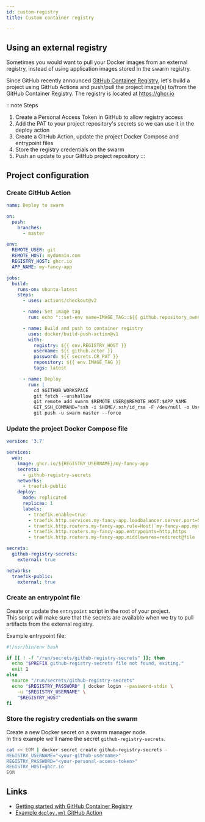 ```yaml
---
id: custom-registry
title: Custom container registry

---
```


## Using an external registry

Sometimes you would want to pull your Docker images from an external registry, instead of using application images stored in the swarm registry.  

Since GitHub recently announced [GitHub Container Registry](https://github.blog/2020-09-01-introducing-github-container-registry/), let's build a project using GitHub Actions and push/pull the project image(s) to/from the GitHub Container Registry. The registry is located at <https://ghcr.io>

:::note Steps

1. Create a Personal Access Token in GitHub to allow registry access
1. Add the PAT to your project repository's secrets so we can use it in the deploy action
1. Create a GitHub Action, update the project Docker Compose and entrypoint files
1. Store the registry credentials on the swarm
1. Push an update to your GitHub project repository
:::

## Project configuration

### Create GitHub Action

```yml title="./.github/workflows/deploy.yml"
name: Deploy to swarm

on:
  push:
    branches:
      - master

env:
  REMOTE_USER: git
  REMOTE_HOST: mydomain.com
  REGISTRY_HOST: ghcr.io
  APP_NAME: my-fancy-app

jobs:
  build:
    runs-on: ubuntu-latest
    steps:
      - uses: actions/checkout@v2

      - name: Set image tag
        run: echo "::set-env name=IMAGE_TAG::${{ github.repository_owner }}/${{ env.APP_NAME }}"

      - name: Build and push to container registry
        uses: docker/build-push-action@v1
        with:
          registry: ${{ env.REGISTRY_HOST }}
          username: ${{ github.actor }}
          password: ${{ secrets.CR_PAT }}
          repository: ${{ env.IMAGE_TAG }}
          tags: latest

      - name: Deploy
        run: |
          cd $GITHUB_WORKSPACE
          git fetch --unshallow
          git remote add swarm $REMOTE_USER@$REMOTE_HOST:$APP_NAME
          GIT_SSH_COMMAND="ssh -i $HOME/.ssh/id_rsa -F /dev/null -o UserKnownHostsFile=/dev/null -o StrictHostKeyChecking=no" \
          git push -u swarm master --force
```

### Update the project Docker Compose file

```yml title="./docker-compose.yml"
version: '3.7'

services:
  web:
    image: ghcr.io/${REGISTRY_USERNAME}/my-fancy-app
    secrets:
      - github-registry-secrets
    networks:
      - traefik-public
    deploy:
      mode: replicated
      replicas: 1
      labels:
        - traefik.enable=true
        - traefik.http.services.my-fancy-app.loadbalancer.server.port=5000
        - traefik.http.routers.my-fancy-app.rule=Host(`my-fancy-app.mydomain.com`)
        - traefik.http.routers.my-fancy-app.entrypoints=http,https
        - traefik.http.routers.my-fancy-app.middlewares=redirect@file

secrets:
  github-registry-secrets:
    external: true

networks:
  traefik-public:
    external: true
```

### Create an entrypoint file

Create or update the `entrypoint` script in the root of your project.  
This script will make sure that the secrets are available when we try to pull artifacts from the external registry.  

Example entrypoint file:

```bash title="./entrypoint"
#!/usr/bin/env bash

if [[ ! -f "/run/secrets/github-registry-secrets" ]]; then
  echo "$PREFIX github-registry-secrets file not found, exiting."
  exit 1
else
  source "/run/secrets/github-registry-secrets"
  echo "$REGISTRY_PASSWORD" | docker login --password-stdin \
    -u "$REGISTRY_USERNAME" \
    "$REGISTRY_HOST"
fi

```

### Store the registry credentials on the swarm

Create a new Docker secret on a swarm manager node.  
In this example we'll name the secret `github-registry-secrets`.

```bash
cat << EOM | docker secret create github-registry-secrets -
REGISTRY_USERNAME="<your-github-username>"
REGISTRY_PASSWORD="<your-personal-access-token>"
REGISTRY_HOST=ghcr.io
EOM
```

## Links

- [Getting started with GitHub Container Registry](https://docs.github.com/en/free-pro-team@latest/packages/getting-started-with-github-container-registry)
- [Example `deploy.yml` GitHub Action]()
